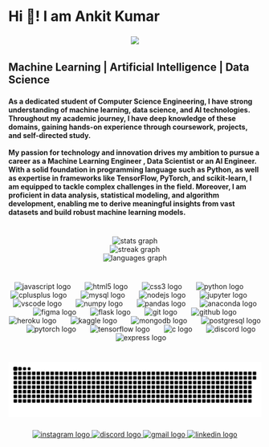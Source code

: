 <h1 align="left">Hi 👋! I am Ankit Kumar</h1>

###

<div align="center">
  <img height="300" src="https://media1.tenor.com/m/IQ6Z-aPhr1wAAAAd/date-everywhere-data.gif"  />
</div>

###

<h2 align="left">Machine Learning | Artificial Intelligence | Data Science</h2>

###

<h4 align="left">As a dedicated  student of  Computer Science Engineering, I have strong understanding of machine learning, data science, and AI technologies. Throughout my academic journey, I have  deep knowledge of these domains, gaining hands-on experience through coursework, projects, and self-directed study.<br><br>My passion for technology and innovation drives my ambition to pursue a career as a Machine Learning Engineer , Data Scientist or an AI Engineer. With a solid foundation in programming language such as Python,  as well as expertise in frameworks like TensorFlow, PyTorch, and scikit-learn, I am equipped to tackle complex challenges in the field. Moreover, I am proficient in data analysis, statistical modeling, and algorithm development, enabling me to derive meaningful insights from vast datasets and build robust machine learning models.</h4>

###

<br clear="both">

<div align="center">
  <img src="https://github-readme-stats.vercel.app/api?username=mischieff01&hide_title=true&hide_rank=false&show_icons=true&include_all_commits=true&count_private=true&disable_animations=false&theme=solarized-dark&locale=en&hide_border=false" height="150" alt="stats graph" /> <br>
  <img src="https://streak-stats.demolab.com?user=mischieff01&locale=en&mode=daily&theme=codeSTACKr&hide_border=false&border_radius=5" height="167" alt="streak graph" /> <br>
  <img src="https://github-readme-stats.vercel.app/api/top-langs?username=mischieff01&locale=en&hide_title=false&layout=compact&card_width=320&langs_count=6&theme=nord&hide_border=false" height="153" alt="languages graph"  />
</div>

###

<br clear="both">

<div align="center">
  <img src="https://cdn.jsdelivr.net/gh/devicons/devicon/icons/javascript/javascript-original.svg" height="34" alt="javascript logo"  />
  <img width="20" />
  <img src="https://cdn.jsdelivr.net/gh/devicons/devicon/icons/html5/html5-original.svg" height="34" alt="html5 logo"  />
  <img width="20" />
  <img src="https://cdn.jsdelivr.net/gh/devicons/devicon/icons/css3/css3-original.svg" height="34" alt="css3 logo"  />
  <img width="20" />
  <img src="https://cdn.jsdelivr.net/gh/devicons/devicon/icons/python/python-original.svg" height="34" alt="python logo"  />
  <img width="20" />
  <img src="https://cdn.jsdelivr.net/gh/devicons/devicon/icons/cplusplus/cplusplus-original.svg" height="34" alt="cplusplus logo"  />
  <img width="20" />
  <img src="https://cdn.jsdelivr.net/gh/devicons/devicon/icons/mysql/mysql-original.svg" height="34" alt="mysql logo"  />
  <img width="20" />
  <img src="https://cdn.jsdelivr.net/gh/devicons/devicon/icons/nodejs/nodejs-original.svg" height="34" alt="nodejs logo"  />
  <img width="20" />
  <img src="https://cdn.jsdelivr.net/gh/devicons/devicon/icons/jupyter/jupyter-original.svg" height="34" alt="jupyter logo"  />
  <img width="20" />
  <img src="https://cdn.jsdelivr.net/gh/devicons/devicon/icons/vscode/vscode-original.svg" height="34" alt="vscode logo"  />
  <img width="20" />
  <img src="https://cdn.jsdelivr.net/gh/devicons/devicon/icons/numpy/numpy-original.svg" height="34" alt="numpy logo"  />
  <img width="20" />
  <img src="https://cdn.jsdelivr.net/gh/devicons/devicon/icons/pandas/pandas-original.svg" height="34" alt="pandas logo"  />
  <img width="20" />
  <img src="https://cdn.jsdelivr.net/gh/devicons/devicon/icons/anaconda/anaconda-original.svg" height="34" alt="anaconda logo"  />
  <img width="20" />
  <img src="https://cdn.jsdelivr.net/gh/devicons/devicon/icons/figma/figma-original.svg" height="34" alt="figma logo"  />
  <img width="20" />
  <img src="https://skillicons.dev/icons?i=flask" height="34" alt="flask logo"  />
  <img width="20" />
  <img src="https://skillicons.dev/icons?i=git" height="34" alt="git logo"  />
  <img width="20" />
  <img src="https://skillicons.dev/icons?i=github" height="34" alt="github logo"  />
  <img width="20" />
  <img src="https://skillicons.dev/icons?i=heroku" height="34" alt="heroku logo"  />
  <img width="20" />
  <img src="https://cdn.jsdelivr.net/gh/devicons/devicon/icons/kaggle/kaggle-original.svg" height="34" alt="kaggle logo"  />
  <img width="20" />
  <img src="https://cdn.jsdelivr.net/gh/devicons/devicon/icons/mongodb/mongodb-original.svg" height="34" alt="mongodb logo"  />
  <img width="20" />
  <img src="https://cdn.jsdelivr.net/gh/devicons/devicon/icons/postgresql/postgresql-original.svg" height="34" alt="postgresql logo"  />
  <img width="20" />
  <img src="https://cdn.jsdelivr.net/gh/devicons/devicon/icons/pytorch/pytorch-original.svg" height="34" alt="pytorch logo"  />
  <img width="20" />
  <img src="https://cdn.jsdelivr.net/gh/devicons/devicon/icons/tensorflow/tensorflow-original.svg" height="34" alt="tensorflow logo"  />
  <img width="20" />
  <img src="https://skillicons.dev/icons?i=c" height="34" alt="c logo"  />
  <img width="20" />
  <img src="https://skillicons.dev/icons?i=discord" height="34" alt="discord logo"  />
  <img width="20" />
  <img src="https://skillicons.dev/icons?i=express" height="34" alt="express logo"  />
</div>

###

<br clear="both">

<img src="https://raw.githubusercontent.com/mischieff01/mischieff01/output/snake.svg" alt="Snake animation" />

###

<div align="center">
  <a href="ankitk__" target="_blank">
    <img src="https://raw.githubusercontent.com/maurodesouza/profile-readme-generator/master/src/assets/icons/social/instagram/default.svg" width="55" height="35" alt="instagram logo"  />
  </a>
  <a href="mischieff" target="_blank">
    <img src="https://raw.githubusercontent.com/maurodesouza/profile-readme-generator/master/src/assets/icons/social/discord/default.svg" width="55" height="35" alt="discord logo"  />
  </a>
  <a href="akkankitkumar01@gmail.com" target="_blank">
    <img src="https://raw.githubusercontent.com/maurodesouza/profile-readme-generator/master/src/assets/icons/social/gmail/default.svg" width="55" height="35" alt="gmail logo"  />
  </a>
  <a href="https://www.linkedin.com/in/ankit-kumar-b4b292309/" target="_blank">
    <img src="https://raw.githubusercontent.com/maurodesouza/profile-readme-generator/master/src/assets/icons/social/linkedin/default.svg" width="55" height="35" alt="linkedin logo"  />
  </a>
</div>

###
